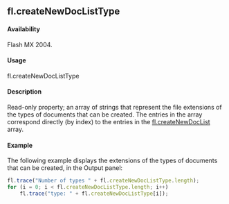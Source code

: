 ## fl.createNewDocListType

#### Availability

Flash MX 2004.

#### Usage

fl.createNewDocListType

#### Description

Read-only property; an array of strings that represent the file extensions of the types of documents that can be created. The entries in the array correspond directly (by index) to the entries in the [fl.createNewDocList](../flash_object_(fl)/fl17.md) array.

#### Example

The following example displays the extensions of the types of documents that can be created, in the Output panel:

```javascript
fl.trace("Number of types " + fl.createNewDocListType.length);
for (i = 0; i < fl.createNewDocListType.length; i++)
    fl.trace("type: " + fl.createNewDocListType[i]);
```
